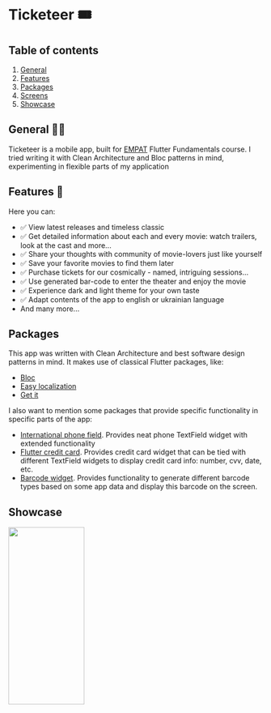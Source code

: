 
# Ticketeer 🎟


## Table of contents
1. [General](#general)
2.  [Features](#features)
3.  [Packages](#packages)
4.  [Screens](#screens)
5. [Showcase](#showcase)


## General 🐱‍🐉
Ticketeer is a mobile app, built for [EMPAT](https://empat.tech/) Flutter Fundamentals course. I tried writing it with Clean Architecture and Bloc patterns in mind, experimenting in flexible parts of my application



## Features 👀
Here you can:
- ✅ View latest releases and timeless classic
- ✅ Get detailed information about each and every movie: watch trailers, look at the cast and more...
- ✅ Share your thoughts with community of movie-lovers just like yourself
- ✅ Save your favorite movies to find them later
- ✅ Purchase tickets for our cosmically - named, intriguing sessions...
- ✅ Use generated bar-code to enter the theater and enjoy the movie
- ✅ Experience dark and light theme for your own taste
- ✅ Adapt contents of the app to english or ukrainian language
- And many more...

## Packages 

This app was written with Clean Architecture and best software design patterns in mind. It makes use of classical Flutter packages, like:
- [Bloc](https://pub.dev/packages/flutter_bloc)
- [Easy localization](https://pub.dev/packages/easy_localization)
- [Get it](https://pub.dev/packages/get_it)

I also want to mention some packages that provide specific functionality in specific parts of the app:
- [International phone field](https://pub.dev/packages/intl_phone_field). Provides neat phone TextField widget with extended functionality
- [Flutter credit card](https://pub.dev/packages/flutter_credit_card). Provides credit card widget that can be tied with different TextField widgets to display credit card info: number, cvv, date, etc.
- [Barcode widget](https://pub.dev/packages/barcode_widget). Provides functionality to generate different barcode types based on some app data and display this barcode on the screen.



## Showcase
<img src=.showcase/showcase.gif height=350, width=150>

